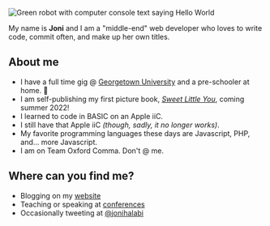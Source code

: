 ![Green robot with computer console text saying Hello World](https://github.com/thatdevgirl/thatdevgirl/blob/main/images/hello-world-robot.jpg)

My name is **Joni** and I am a "middle-end" web developer who loves to write code, commit often, and make up her own titles.

## About me

* I have a full time gig @ [Georgetown University](https://georgetown.edu) and a pre-schooler at home. 👶
* I am self-publishing my first picture book, _[Sweet Little You](https://jhalabi.com/book/)_, coming summer 2022!
* I learned to code in BASIC on an Apple iiC.
* I still have that Apple iiC _(though, sadly, it no longer works)_.
* My favorite programming languages these days are Javascript, PHP, and... more Javascript.
* I am on Team Oxford Comma. Don't @ me.

## Where can you find me?

* Blogging on my [website](https://jhalabi.com)
* Teaching or speaking at [conferences](https://jhalabi.com/speaking/)
* Occasionally tweeting at [@jonihalabi](https://twitter.com/jonihalabi)

